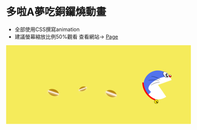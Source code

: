 # 多啦A夢吃銅鑼燒動畫

 - 全部使用CSS撰寫animation
 - 建議螢幕縮放比例50%觀看
查看網站→ [Page](https://sanaaa1017.github.io/doraemon-animation/)

![多啦A夢](web-image/home.png)

